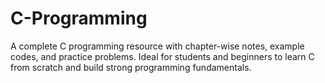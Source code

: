 # C-Programming
A complete C programming resource with chapter-wise notes, example codes, and practice problems. Ideal for students and beginners to learn C from scratch and build strong programming fundamentals.
